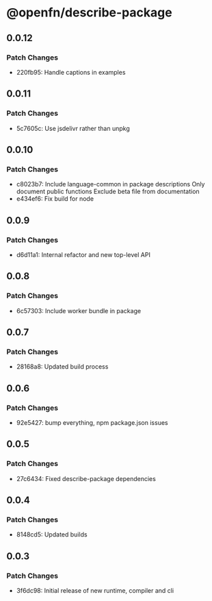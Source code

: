 # @openfn/describe-package

## 0.0.12

### Patch Changes

- 220fb95: Handle captions in examples

## 0.0.11

### Patch Changes

- 5c7605c: Use jsdelivr rather than unpkg

## 0.0.10

### Patch Changes

- c8023b7: Include language-common in package descriptions
  Only document public functions
  Exclude beta file from documentation
- e434ef6: Fix build for node

## 0.0.9

### Patch Changes

- d6d11a1: Internal refactor and new top-level API

## 0.0.8

### Patch Changes

- 6c57303: Include worker bundle in package

## 0.0.7

### Patch Changes

- 28168a8: Updated build process

## 0.0.6

### Patch Changes

- 92e5427: bump everything, npm package.json issues

## 0.0.5

### Patch Changes

- 27c6434: Fixed describe-package dependencies

## 0.0.4

### Patch Changes

- 8148cd5: Updated builds

## 0.0.3

### Patch Changes

- 3f6dc98: Initial release of new runtime, compiler and cli
